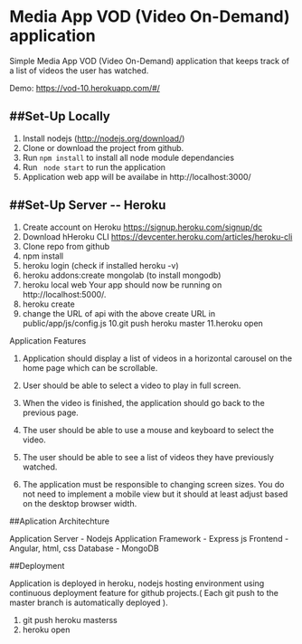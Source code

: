 Media App VOD (Video On-Demand) application
============================================

Simple Media App VOD (Video On-Demand) application that keeps track of a list of videos the user has watched.

Demo:  https://vod-10.herokuapp.com/#/

##Set-Up Locally
----------------------

1. Install nodejs (http://nodejs.org/download/)
2. Clone or download the project from github.
3. Run ``` npm install ``` to install all node module dependancies 
4. Run ```  node start ``` to run the application
5. Application web app will be availabe in http://localhost:3000/ 

##Set-Up Server -- Heroku
----------------------

1. Create account on Heroku https://signup.heroku.com/signup/dc
2. Download hHeroku CLI https://devcenter.heroku.com/articles/heroku-cli
3. Clone repo from github
4. npm install
5. heroku login (check if installed heroku -v)
6. heroku addons:create mongolab (to install mongodb)
7. heroku local web Your app should now be running on http://localhost:5000/.
8. heroku create
9. change the URL of api with the above create URL in public/app/js/config.js
10.git push heroku master
11.heroku open


Application Features 

1.	Application should display a list of videos in a horizontal carousel on the home page which can be scrollable.

2.	User should be able to select a video to play in full screen.

3.	When the video is finished, the application should go back to the previous page.

4.	The user should be able to use a mouse and keyboard to select the video.

5.	The user should be able to see a list of videos they have previously watched.

6.	The application must be responsible to changing screen sizes. You do not need to implement a mobile view but it should at least adjust based on the desktop browser width.


##Aplication Architechture

Application Server - Nodejs
Application Framework - Express js
Frontend - Angular, html, css
Database - MongoDB


##Deployment

Application is deployed in heroku, nodejs hosting environment using continuous deployment feature for github projects.( Each git push to the master branch is automatically deployed ).


1. git push heroku masterss
2. heroku open


